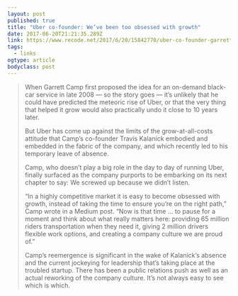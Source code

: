 ```yaml
---
layout: post 
published: true 
title: "Uber co-founder: We’ve been too obsessed with growth" 
date: 2017-06-20T21:21:35.289Z 
link: https://www.recode.net/2017/6/20/15842770/uber-co-founder-garrett-camp-growth-culture-drivers-leadership 
tags:
  - links
ogtype: article 
bodyclass: post 
---
```


> When Garrett Camp first proposed the idea for an on-demand black-car service in late 2008 — so the story goes — it’s unlikely that he could have predicted the meteoric rise of Uber, or that the very thing that helped it grow would also practically undo it close to 10 years later.
> 
> But Uber has come up against the limits of the grow-at-all-costs attitude that Camp’s co-founder Travis Kalanick embodied and embedded in the fabric of the company, and which recently led to his temporary leave of absence.
> 
> Camp, who doesn’t play a big role in the day to day of running Uber, finally surfaced as the company purports to be embarking on its next chapter to say: We screwed up because we didn’t listen.
> 
> “In a highly competitive market it is easy to become obsessed with growth, instead of taking the time to ensure you’re on the right path,” Camp wrote in a Medium post. “Now is that time ... to pause for a moment and think about what really matters here: providing 65 million riders transportation when they need it, giving 2 million drivers flexible work options, and creating a company culture we are proud of.”
> 
> Camp’s reemergence is significant in the wake of Kalanick’s absence and the current jockeying for leadership that’s taking place at the troubled startup. There has been a public relations push as well as an actual reworking of the company culture. It’s not always easy to see which is which.
